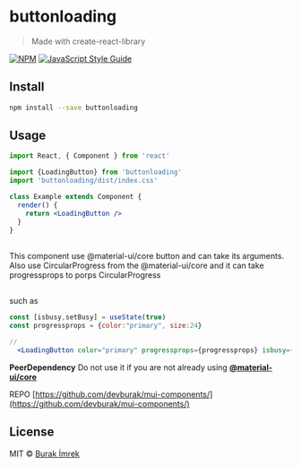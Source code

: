 
# buttonloading

> Made with create-react-library

[![NPM](https://img.shields.io/npm/v/buttonloading.svg)](https://www.npmjs.com/package/buttonloading) [![JavaScript Style Guide](https://img.shields.io/badge/code_style-standard-brightgreen.svg)](https://standardjs.com)

## Install

```bash
npm install --save buttonloading
```

## Usage

```jsx
import React, { Component } from 'react'

import {LoadingButton} from 'buttonloading'
import 'buttonloading/dist/index.css'

class Example extends Component {
  render() {
    return <LoadingButton />
  }
}
```
## 
This component use @material-ui/core button and can take its arguments. 
Also use CircularProgress from the @material-ui/core and it can take progressprops to porps CircularProgress
##
such as 
```jsx
const [isbusy,setBusy] = useState(true)
const progressprops = {color:"primary", size:24}

//
  <LoadingButton color="primary" progressprops={progressprops} isbusy={isbusy} onClick={handleClick}> TEXT OF BUTTON </LoadingButton>
```
**PeerDependency**
Do not use it if you are not already using
**[@material-ui/core](https://material-ui.com/)**


REPO [https://github.com/devburak/mui-components/](https://github.com/devburak/mui-components/)

## License

MIT © [Burak İmrek](https://github.com/devburak)